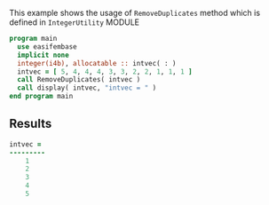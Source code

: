 This example shows the usage of `RemoveDuplicates` method which is defined in `IntegerUtility` MODULE

```fortran
program main
  use easifembase
  implicit none
  integer(i4b), allocatable :: intvec( : )
  intvec = [ 5, 4, 4, 4, 3, 3, 2, 2, 1, 1, 1 ]
  call RemoveDuplicates( intvec )
  call display( intvec, "intvec = " )
end program main
```

## Results

```fortran
intvec = 
---------
    1    
    2    
    3    
    4    
    5    
```
